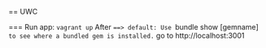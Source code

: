 == UWC

=== Run app:
`vagrant up`
After
`==> default: Use `bundle show [gemname]` to see where a bundled gem is installed.`
go to http://localhost:3001